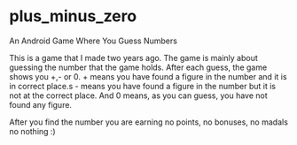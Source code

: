 # plus_minus_zero
An Android Game Where You Guess Numbers

This is a game that I made two years ago.
The game is mainly about guessing the number that the game holds.
After each guess, the game shows you +,- or 0. + means you have found a figure in the number and it is in correct place.s
\- means you have found a figure in the number but it is not at the correct place.
And 0 means, as you can guess, you have not found any figure.

After you find the number you are earning no points, no bonuses, no madals no nothing :)


